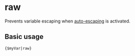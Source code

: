 # raw

Prevents variable escaping when [auto-escaping](../../api/configuring.md#enabling-auto-escaping) is activated.

## Basic usage
```smarty
{$myVar|raw}
```
